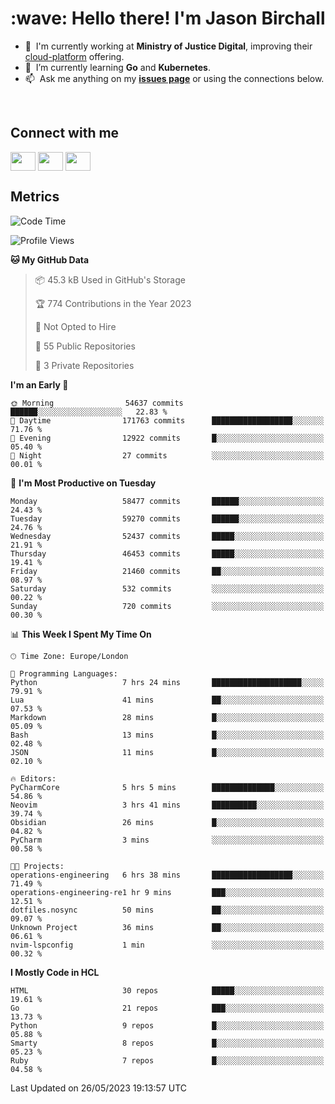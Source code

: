 <h1 align="left" id="jason-title">:wave: Hello there! I'm Jason Birchall</h1>

- :office: &nbsp;I'm currently working at **Ministry of Justice Digital**, improving their [cloud-platform](https://github.com/ministryofjustice/cloud-platform) offering.
- :seedling: &nbsp;I’m currently learning **Go** and **Kubernetes**.
- :mailbox: &nbsp;Ask me anything on my **[issues page]** or using the connections below.


<br>

<h2>Connect with me</h2>
<p>
<a href="https://twitter.com/jsonBirchall" target="blank"><img align="center" src="https://cdn.jsdelivr.net/npm/simple-icons@3.0.1/icons/twitter.svg" alt="" height="30" width="40" /></a>
<a href="https://keybase.io/json0" target="blank"><img align="center" src="https://cdn.jsdelivr.net/npm/simple-icons@3.0.1/icons/keybase.svg" alt="" height="30" width="40" /></a>
<a href="https://www.reddit.com/user/kakorate" target="blank"><img align="center" src="https://cdn.jsdelivr.net/npm/simple-icons@3.0.1/icons/reddit.svg" alt="" height="30" width="40" /></a>
</p>

<h2>Metrics</h2>

<!--START_SECTION:waka-->
![Code Time](http://img.shields.io/badge/Code%20Time-1%2C065%20hrs%2054%20mins-blue)

![Profile Views](http://img.shields.io/badge/Profile%20Views-0-blue)

**🐱 My GitHub Data** 

> 📦 45.3 kB Used in GitHub's Storage 
 > 
> 🏆 774 Contributions in the Year 2023
 > 
> 🚫 Not Opted to Hire
 > 
> 📜 55 Public Repositories 
 > 
> 🔑 3 Private Repositories 
 > 
**I'm an Early 🐤** 

```text
🌞 Morning                54637 commits       ██████░░░░░░░░░░░░░░░░░░░   22.83 % 
🌆 Daytime                171763 commits      ██████████████████░░░░░░░   71.76 % 
🌃 Evening                12922 commits       █░░░░░░░░░░░░░░░░░░░░░░░░   05.40 % 
🌙 Night                  27 commits          ░░░░░░░░░░░░░░░░░░░░░░░░░   00.01 % 
```
📅 **I'm Most Productive on Tuesday** 

```text
Monday                   58477 commits       ██████░░░░░░░░░░░░░░░░░░░   24.43 % 
Tuesday                  59270 commits       ██████░░░░░░░░░░░░░░░░░░░   24.76 % 
Wednesday                52437 commits       █████░░░░░░░░░░░░░░░░░░░░   21.91 % 
Thursday                 46453 commits       █████░░░░░░░░░░░░░░░░░░░░   19.41 % 
Friday                   21460 commits       ██░░░░░░░░░░░░░░░░░░░░░░░   08.97 % 
Saturday                 532 commits         ░░░░░░░░░░░░░░░░░░░░░░░░░   00.22 % 
Sunday                   720 commits         ░░░░░░░░░░░░░░░░░░░░░░░░░   00.30 % 
```


📊 **This Week I Spent My Time On** 

```text
🕑︎ Time Zone: Europe/London

💬 Programming Languages: 
Python                   7 hrs 24 mins       ████████████████████░░░░░   79.91 % 
Lua                      41 mins             ██░░░░░░░░░░░░░░░░░░░░░░░   07.53 % 
Markdown                 28 mins             █░░░░░░░░░░░░░░░░░░░░░░░░   05.09 % 
Bash                     13 mins             █░░░░░░░░░░░░░░░░░░░░░░░░   02.48 % 
JSON                     11 mins             █░░░░░░░░░░░░░░░░░░░░░░░░   02.10 % 

🔥 Editors: 
PyCharmCore              5 hrs 5 mins        ██████████████░░░░░░░░░░░   54.86 % 
Neovim                   3 hrs 41 mins       ██████████░░░░░░░░░░░░░░░   39.74 % 
Obsidian                 26 mins             █░░░░░░░░░░░░░░░░░░░░░░░░   04.82 % 
PyCharm                  3 mins              ░░░░░░░░░░░░░░░░░░░░░░░░░   00.58 % 

🐱‍💻 Projects: 
operations-engineering   6 hrs 38 mins       ██████████████████░░░░░░░   71.49 % 
operations-engineering-re1 hr 9 mins         ███░░░░░░░░░░░░░░░░░░░░░░   12.51 % 
dotfiles.nosync          50 mins             ██░░░░░░░░░░░░░░░░░░░░░░░   09.07 % 
Unknown Project          36 mins             ██░░░░░░░░░░░░░░░░░░░░░░░   06.61 % 
nvim-lspconfig           1 min               ░░░░░░░░░░░░░░░░░░░░░░░░░   00.32 % 
```

**I Mostly Code in HCL** 

```text
HTML                     30 repos            █████░░░░░░░░░░░░░░░░░░░░   19.61 % 
Go                       21 repos            ███░░░░░░░░░░░░░░░░░░░░░░   13.73 % 
Python                   9 repos             █░░░░░░░░░░░░░░░░░░░░░░░░   05.88 % 
Smarty                   8 repos             █░░░░░░░░░░░░░░░░░░░░░░░░   05.23 % 
Ruby                     7 repos             █░░░░░░░░░░░░░░░░░░░░░░░░   04.58 % 
```




 Last Updated on 26/05/2023 19:13:57 UTC
<!--END_SECTION:waka-->

<!-- links -->

[issues page]: https://github.com/jasonBirchall/jasonBirchall/issues "jasonBirchall/issues"
